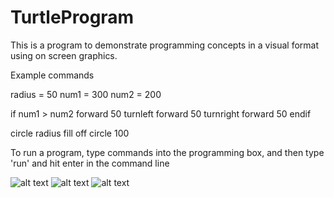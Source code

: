 # TurtleProgram

This is a program to demonstrate programming concepts in a visual format using on screen graphics.


Example commands



radius = 50
num1 = 300
num2 = 200

if num1 > num2
forward 50
turnleft
forward 50
turnright
forward 50
endif

circle radius
fill off
circle 100




To run a program, type commands into the programming box, and then type 'run' and hit enter in the command line

![alt text](https://i.imgur.com/3ooL67m.png)
![alt text](https://i.imgur.com/ic9XBiR.png)
![alt text](https://i.imgur.com/BxKPRvN.png)

